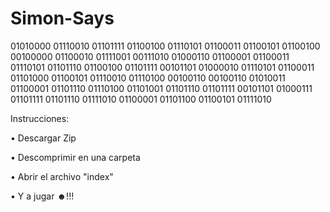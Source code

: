 # Simon-Says

01010000 01110010 01101111 01100100 01110101 01100011 01100101 01100100 00100000 01100010 01111001 00111010 01000110 01100001 01100011 01110101 01101110 01100100 01101111 00101101 01000010 01110101 01100011 01101000 01100101 01110010 01110100 00100110 00100110 01010011 01100001 01101110 01110100 01101001 01101110 01101111 00101101 01000111 01101111 01101110 01111010 01100001 01101100 01100101 01111010

Instrucciones:

• Descargar Zip

• Descomprimir en una carpeta

• Abrir el archivo "index"

• Y a jugar ☻!!!

